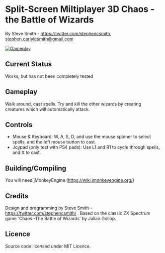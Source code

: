 # Split-Screen Miltiplayer 3D Chaos - the Battle of Wizards

By Steve Smith - https://twitter.com/stephencsmith, stephen.carlylesmith@gmail.com

[![Gameplay](http://img.youtube.com/vi/kC9FkVzOcr4/0.jpg)](http://www.youtube.com/watch?v=kC9FkVzOcr4)


## Current Status
Works, but has not been completely tested


## Gameplay
Walk around, cast spells.  Try and kill the other wizards by creating creatures which will automatically attack.  


## Controls
* Mouse & Keyboard: W, A, S, D, and use the mouse spinner to select spells, and the left mouse button to cast.
* Joypad (only test with PS4 pads): Use L1 and R1 to cycle through spells, and X to cast.


## Building/Compiling
You will need jMonkeyEngine (https://wiki.jmonkeyengine.org/)


## Credits
Design and programming by Steve Smith - https://twitter.com/stephencsmith/ .  Based on the classic ZX Spectrum game 'Chaos -The Battle of Wizards' by Julian Gollop.


## Licence
Source code licensed under MIT Licence.

